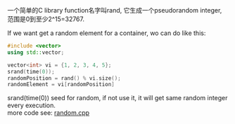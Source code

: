 一个简单的C library function名字叫rand, 它生成一个pseudorandom integer, 范围是0到至少2^15=32767.

If we want get a random element for a container, wo can do like this:
```cpp
#include <vector>
using std::vector;

vector<int> vi = {1, 2, 3, 4, 5};
srand(time(0));
randomPosition = rand() % vi.size();
randomElement = vi[randomPosition]
```
srand(time(0)) seed for random, if not use it, it will get same random integer every execution.  
more code see: <a href="code/chapter_17_specialized_library_facilities/random.cpp">random.cpp</a>